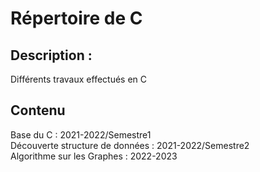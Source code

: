 # Répertoire de C


## Description : 
Différents travaux effectués en C 


## Contenu
Base du C : 2021-2022/Semestre1 <br>
Découverte structure de données : 2021-2022/Semestre2<br>
Algorithme sur les Graphes : 2022-2023
